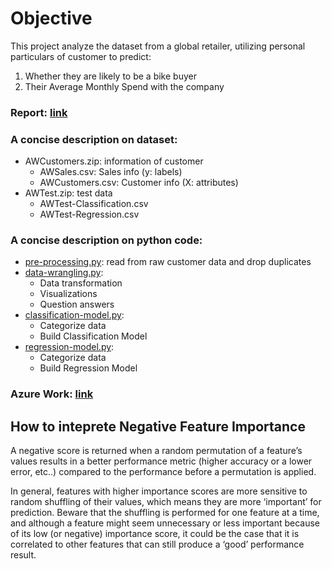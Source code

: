 # Objective
This project analyze the dataset from a global retailer, utilizing personal particulars of customer to predict:
1. Whether they are likely to be a bike buyer
2. Their Average Monthly Spend with the company

### Report: [link](https://github.com/yang0339/Microsoft-Professional-Program-Learning-Materials/blob/master/DAT102x%20Data%20Science%20Professional%20Project/report%20ver1.pdf)

### A concise description on dataset:
* AWCustomers.zip: information of customer
  * AWSales.csv: Sales info (y: labels)
  * AWCustomers.csv: Customer info (X: attributes)
* AWTest.zip: test data
  * AWTest-Classification.csv
  * AWTest-Regression.csv

### A concise description on python code:
* [pre-processing.py](https://github.com/yang0339/Microsoft-Professional-Program-Learning-Materials/blob/master/DAT102x%20Data%20Science%20Professional%20Project/pre-processing.py): read from raw customer data and drop duplicates
* [data-wrangling.py](https://github.com/yang0339/Microsoft-Professional-Program-Learning-Materials/blob/master/DAT102x%20Data%20Science%20Professional%20Project/data-wrangling.py):
  * Data transformation
  * Visualizations
  * Question answers
* [classification-model.py](https://github.com/yang0339/Microsoft-Professional-Program-Learning-Materials/blob/master/DAT102x%20Data%20Science%20Professional%20Project/classification-model.py):
  * Categorize data
  * Build Classification Model
* [regression-model.py](https://github.com/yang0339/Microsoft-Professional-Program-Learning-Materials/blob/master/DAT102x%20Data%20Science%20Professional%20Project/regression-model.py):
  * Categorize data
  * Build Regression Model

### Azure Work: [link](https://studio.azureml.net/Home/ViewWorkspaceCached/119ce0ee2f2d4e61b8ca08c17d603119?#Workspaces/Experiments/Experiment/119ce0ee2f2d4e61b8ca08c17d603119.f-id.1a0b8989efb74a10b6f595698a8021ea/ViewExperiment)

## How to inteprete Negative Feature Importance
A negative score is returned when a random permutation of a feature’s values results in a better performance metric (higher accuracy or a lower error, etc..) compared to the performance before a permutation is applied.

In general, features with higher importance scores are more sensitive to random shuffling of their values, which means they are more ‘important’ for prediction. Beware that the shuffling is performed for one feature at a time, and although a feature might seem unnecessary or less important because of its low (or negative) importance score, it could be the case that it is correlated to other features that can still produce a ‘good’ performance result.
